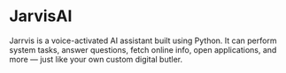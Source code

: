 # JarvisAI
Jarrvis is a voice-activated AI assistant built using Python. It can perform system tasks, answer questions, fetch online info, open applications, and more — just like your own custom digital butler.
